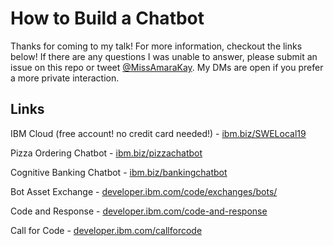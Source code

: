 # How to Build a Chatbot

Thanks for coming to my talk! For more information, checkout the links below! If there are any questions I was unable to answer, please submit an issue on this repo or tweet [@MissAmaraKay](https://twitter.com/MissAmaraKay). My DMs are open if you prefer a more private interaction.

## Links

IBM Cloud (free account! no credit card needed!) - [ibm.biz/SWELocal19 ](http://ibm.biz/SWELocal19) 

Pizza Ordering Chatbot - [ibm.biz/pizzachatbot](http://ibm.biz/pizzachatbot)

Cognitive Banking Chatbot - [ibm.biz/bankingchatbot](http://ibm.biz/bankingchatbot)

Bot Asset Exchange - [developer.ibm.com/code/exchanges/bots/](https://www.developer.ibm.com/code/exchangs/bots/)

Code and Response - [developer.ibm.com/code-and-response](https://www.developer.ibm.com/code-and-response)

Call for Code - [developer.ibm.com/callforcode](https://www.developer.ibm.com/callforcode)

